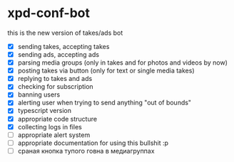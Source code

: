 # xpd-conf-bot

this is the new version of takes/ads bot

- [X] sending takes, accepting takes
- [X] sending ads, accepting ads
- [X] parsing media groups (only in takes and for photos and videos by now)
- [X] posting takes via button (only for text or single media takes)
- [X] replying to takes and ads
- [X] checking for subscription
- [X] banning users
- [X] alerting user when trying to send anything "out of bounds"
- [X] typescript version
- [X] appropriate code structure
- [X] collecting logs in files
- [ ] appropriate alert system
- [ ] appropriate documentation for using this bullshit :p
- [ ] сраная кнопка тупого говна в медиагруппах
